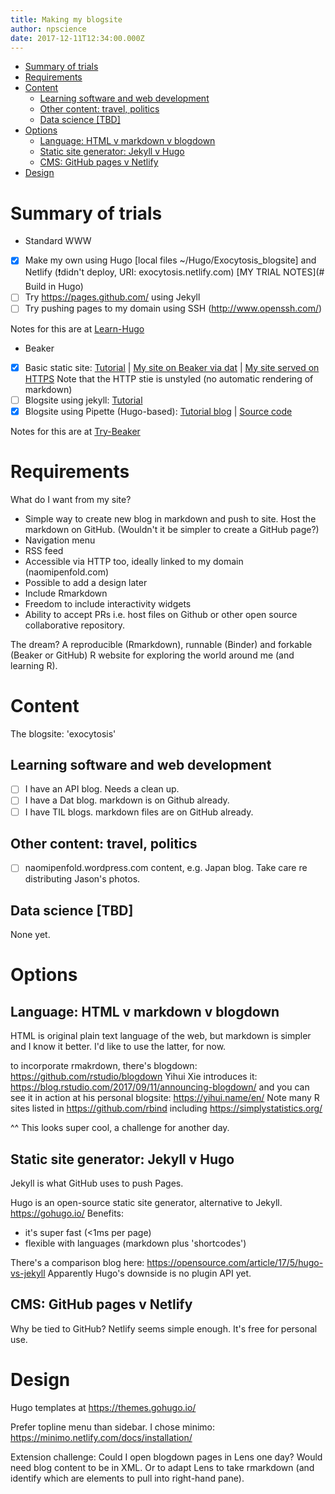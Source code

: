 ```yaml
---
title: Making my blogsite
author: npscience
date: 2017-12-11T12:34:00.000Z
---
```



<!-- toc -->

- [Summary of trials](#summary-of-trials)
- [Requirements](#requirements)
- [Content](#content)
  * [Learning software and web development](#learning-software-and-web-development)
  * [Other content: travel, politics](#other-content-travel-politics)
  * [Data science [TBD]](#data-science-tbd)
- [Options](#options)
  * [Language: HTML v markdown v blogdown](#language-html-v-markdown-v-blogdown)
  * [Static site generator: Jekyll v Hugo](#static-site-generator-jekyll-v-hugo)
  * [CMS: GitHub pages v Netlify](#cms-github-pages-v-netlify)
- [Design](#design)

<!-- tocstop -->

# Summary of trials

* Standard WWW

- [x] Make my own using Hugo [local files ~/Hugo/Exocytosis_blogsite] and Netlify (:exclamation:didn't deploy, URI: exocytosis.netlify.com) [MY TRIAL NOTES](# Build in Hugo)
- [ ] Try https://pages.github.com/ using Jekyll
- [ ] Try pushing pages to my domain using SSH (http://www.openssh.com/)

Notes for this are at [Learn-Hugo](Learn-Hugo.md)

* Beaker

- [x] Basic static site: [Tutorial](https://beakerbrowser.com/docs/tutorials/create-a-markdown-site.html) | [My site on Beaker via dat](dat://exocytosis-naomipenfold.hashbase.io/) | [My site served on HTTPS](https://exocytosis-naomipenfold.hashbase.io/) Note that the HTTP stie is unstyled (no automatic rendering of markdown)
- [ ] Blogsite using jekyll: [Tutorial](https://beakerbrowser.com/docs/tutorials/create-a-blog.html)
- [x] Blogsite using Pipette (Hugo-based): [Tutorial blog](https://pipette-dev-blog-jimpick.hashbase.io/post/introducing-pipette/) | [Source code](https://github.com/jimpick/pipette-hugo-worker)

Notes for this are at [Try-Beaker](Try-beaker.md)

# Requirements

What do I want from my site?

* Simple way to create new blog in markdown and push to site. Host the markdown on GitHub. (Wouldn't it be simpler to create a GitHub page?)
* Navigation menu
* RSS feed
* Accessible via HTTP too, ideally linked to my domain (naomipenfold.com)
* Possible to add a design later
* Include Rmarkdown
* Freedom to include interactivity widgets
* Ability to accept PRs i.e. host files on Github or other open source collaborative repository.

The dream? A reproducible (Rmarkdown), runnable (Binder) and forkable (Beaker or GitHub) R website for exploring the world around me (and learning R).

# Content

The blogsite: 'exocytosis'

## Learning software and web development

- [ ] I have an API blog. Needs a clean up.
- [ ] I have a Dat blog. markdown is on Github already.
- [ ] I have TIL blogs. markdown files are on GitHub already.

## Other content: travel, politics
- [ ] naomipenfold.wordpress.com content, e.g. Japan blog. Take care re distributing Jason's photos.

## Data science [TBD]

None yet.

# Options

## Language: HTML v markdown v blogdown

HTML is original plain text language of the web, but markdown is simpler and I know it better. I'd like to use the latter, for now.

to incorporate rmakrdown, there's blogdown: https://github.com/rstudio/blogdown
Yihui Xie introduces it: https://blog.rstudio.com/2017/09/11/announcing-blogdown/ and you can see it in action at his personal blogsite: https://yihui.name/en/
Note many R sites listed in https://github.com/rbind including https://simplystatistics.org/

^^ This looks super cool, a challenge for another day.

## Static site generator: Jekyll v Hugo

Jekyll is what GitHub uses to push Pages.

Hugo is an open-source static site generator, alternative to Jekyll. https://gohugo.io/
Benefits:
* it's super fast (<1ms per page)
* flexible with languages (markdown plus 'shortcodes')

There's a comparison blog here: https://opensource.com/article/17/5/hugo-vs-jekyll
Apparently Hugo's downside is no plugin API yet.

## CMS: GitHub pages v Netlify

Why be tied to GitHub? Netlify seems simple enough. It's free for personal use.

# Design

Hugo templates at https://themes.gohugo.io/

Prefer topline menu than sidebar. I chose minimo: https://minimo.netlify.com/docs/installation/

Extension challenge: Could I open blogdown pages in Lens one day? Would need blog content to be in XML. Or to adapt Lens to take rmarkdown (and identify which are elements to pull into right-hand pane).

<!-- # Host

Decide on a url. I have naomipenfold.com already (GoDaddy)
What about an .io? interesting history on [Wikipedia](https://en.wikipedia.org/wiki/.io) IO = Indian Ocean (British Indian Ocean Territory). Note that domain registration is min. 1 year, max. 5 year. Techies like it because io is input/output. Also in Italio, Io = I therefore appropriate for personal blog.

Save naomipenfold.com for personal web CV.
Use exocytosis in URL. How does hashbase make URLs? (Note: exocytosis.com is $$$$$) -->
